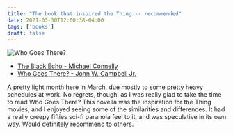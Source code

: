```yaml
---
title: "The book that inspired the Thing -- recommended"
date: 2021-03-30T12:00:38-04:00
tags: ['books']
draft: false
---
```


![Who Goes There?](https://i.gr-assets.com/images/S/compressed.photo.goodreads.com/books/1613366569l/57066569._SX318_.jpg)

* [The Black Echo - Michael Connelly](https://www.goodreads.com/book/show/32508.The_Black_Echo)
* [Who Goes There? - John W. Campbell Jr.](https://www.goodreads.com/book/show/57066569-who-goes-there)

A pretty light month here in March, due mostly to some pretty heavy schedules at work. No regrets, though, as I was really glad to take the time to read Who Goes There? This novella was the inspiration for the Thing movies, and I enjoyed seeing some of the similarities and differences. It had a really creepy fifties sci-fi paranoia feel to it, and was speculative in its own way. Would definitely recommend to others.